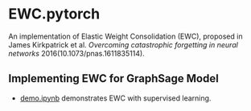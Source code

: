 # EWC.pytorch

An implementation of Elastic Weight Consolidation (EWC), proposed in James Kirkpatrick et al. *Overcoming catastrophic forgetting in neural networks* 2016(10.1073/pnas.1611835114).

## Implementing EWC for GraphSage Model

* [demo.ipynb](demo.ipynb) demonstrates EWC with supervised learning. 